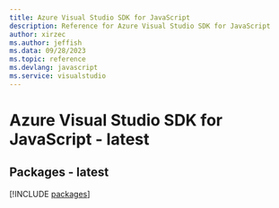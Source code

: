 ```yaml
---
title: Azure Visual Studio SDK for JavaScript
description: Reference for Azure Visual Studio SDK for JavaScript
author: xirzec
ms.author: jeffish
ms.data: 09/28/2023
ms.topic: reference
ms.devlang: javascript
ms.service: visualstudio
---
```

# Azure Visual Studio SDK for JavaScript - latest
## Packages - latest
[!INCLUDE [packages](visual-studio-index.md)]